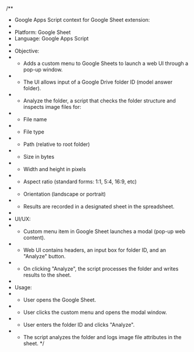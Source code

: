 /**
 * Google Apps Script context for Google Sheet extension:
 * 
 * Platform: Google Sheet
 * Language: Google Apps Script
 * 
 * Objective:
 * - Adds a custom menu to Google Sheets to launch a web UI through a pop-up window.
 * - The UI allows input of a Google Drive folder ID (model answer folder).
 * - Analyze the folder, a script that checks the folder structure and inspects image files for:
 *   - File name
 *   - File type
 *   - Path (relative to root folder)
 *   - Size in bytes
 *   - Width and height in pixels
 *   - Aspect ratio (standard forms: 1:1, 5:4, 16:9, etc)
 *   - Orientation (landscape or portrait)
 * - Results are recorded in a designated sheet in the spreadsheet.
 * 
 * UI/UX:
 * - Custom menu item in Google Sheet launches a modal (pop-up web content).
 * - Web UI contains headers, an input box for folder ID, and an "Analyze" button.
 * - On clicking "Analyze", the script processes the folder and writes results to the sheet.
 * 
 * Usage:
 * - User opens the Google Sheet.
 * - User clicks the custom menu and opens the modal window.
 * - User enters the folder ID and clicks "Analyze".
 * - The script analyzes the folder and logs image file attributes in the sheet.
 */